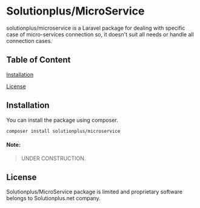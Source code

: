 # Solutionplus/MicroService

solutionplus/microservice is a Laravel package for dealing with specific case of micro-services connection so, it doesn't suit all needs or handle all connection cases.

## Table of Content
[Installation](#Installation)

[License](#License)

## Installation

You can install the package using composer.

```bash
composer install solutionplus/microservice
```

#### Note:
> UNDER CONSTRUCTION.

## License

Solutionplus/MicroService package is limited and proprietary software belongs to Solutionplus.net company.
